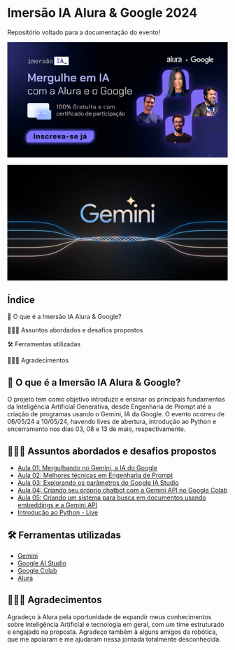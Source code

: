 # Imersão IA Alura & Google 2024
Repositório voltado para a documentação do evento!
<p align="center"><img src="./images/Alura & Google.jpg" width="700"/></p>
<p align="center"><img src="./images/Gemini.jpg" width="700"/></p>

## Índice
🤔 O que é a Imersão IA Alura & Google?

👩🏼‍💻 Assuntos abordados e desafios propostos

🛠 Ferramentas utilizadas

🙇🏼‍♀️ Agradecimentos 

   
## 🤔 O que é a Imersão IA Alura & Google?
O projeto tem como objetivo introduzir e ensinar os principais fundamentos da Inteligência Artificial Generativa, desde Engenharia de Prompt até a criação de programas usando o Gemini, IA da Google. O evento ocorreu de 06/05/24 a 10/05/24, havendo lives de abertura, introdução ao Python e encerramento nos dias 03, 08 e 13 de maio, respectivamente. 


## 👩🏼‍💻 Assuntos abordados e desafios propostos
- [Aula 01: Mergulhando no Gemini, a IA do Google](https://github.com/rafaelatn/Imersao-IA-Alura-Google/blob/main/Aula%2001%3A%20Mergulhando%20no%20Gemini%2C%20a%20IA%20do%20Google/Aula%2001%3A%20Anota%C3%A7%C3%B5es%20e%20Desafios.md)
- [Aula 02: Melhores técnicas em Engenharia de Prompt](https://github.com/rafaelatn/Imersao-IA-Alura-Google/blob/main/Aula%2002%3A%20Melhores%20t%C3%A9cnicas%20em%20Engenharia%20de%20Prompt/Aula%2002%3A%20Anota%C3%A7%C3%B5es%20e%20Desafios.md)
- [Aula 03: Explorando os parâmetros do Google IA Studio](https://github.com/rafaelatn/Imersao-IA-Alura-Google/blob/main/Aula%2003%3A%20Explorando%20os%20par%C3%A2metros%20do%20Google%20IA%20Studio/Aula%2003%3A%20Anota%C3%A7%C3%B5es%20e%20Desafios.md)
- [Aula 04: Criando seu próprio chatbot com a Gemini API no Google Colab](https://github.com/rafaelatn/Imersao-IA-Alura-Google/blob/main/Aula%2004:%20Criando%20seu%20pr%C3%B3prio%20chatbot%20com%20a%20Gemini%20API%20no%20Google%20Colab/Aula%2004:%20Anota%C3%A7%C3%B5es%20e%20Desafios.md)
- [Aula 05: Criando um sistema para busca em documentos usando embeddings e a Gemini API](https://github.com/rafaelatn/Imersao-IA-Alura-Google/blob/main/Aula%2005%3A%20Criando%20um%20sistema%20para%20busca%20em%20documentos%20usando%20embeddings%20e%20a%20Gemini%20API/Aula%2005%3A%20Anota%C3%A7%C3%B5es%20e%20Desafios.md)
- [Introdução ao Python - Live](https://github.com/rafaelatn/Imersao-IA-Alura-Google/tree/main/Introdu%C3%A7%C3%A3o%20ao%20Python%20-%20Live)
## 🛠 Ferramentas utilizadas
- [Gemini](https://gemini.google.com/app)
- [Google AI Studio](https://aistudio.google.com)
- [Google Colab](https://colab.google/)
- [Alura](https://www.alura.com.br/)
  
## 🙇🏼‍♀️ Agradecimentos 
Agradeço à Alura pela oportunidade de expandir meus conhecimentos sobre Inteligência Artificial e tecnologia em geral, com um time estruturado e engajado na proposta. Agradeço também à alguns amigos da robótica, que me apoiaram e me ajudaram nessa jornada totalmente desconhecida.


